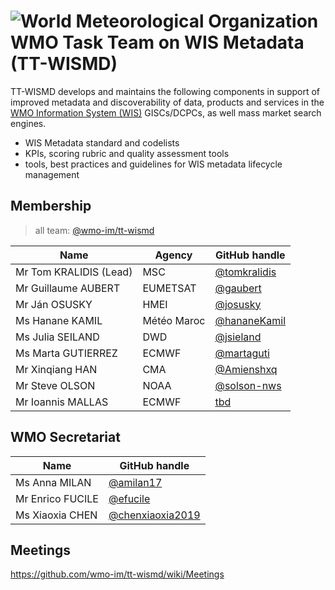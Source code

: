 # ![World Meteorological Organization](https://community.wmo.int/themes/wmo/logo.png) WMO Task Team on WIS Metadata (TT-WISMD)
TT-WISMD develops and maintains the following components in support of improved metadata and discoverability of data, products and services in the [WMO Information System (WIS)](https://community.wmo.int/activity-areas/wmo-information-system-wis) GISCs/DCPCs, as well mass market search engines.
* WIS Metadata standard and codelists
* KPIs, scoring rubric and quality assessment tools
* tools, best practices and guidelines for WIS metadata lifecycle management

## Membership

>all team: [@wmo-im/tt-wismd](https://github.com/orgs/wmo-im/teams/tt-wismd)

|Name | Agency | GitHub handle |
|---|---|---|
|Mr Tom KRALIDIS (Lead)|MSC|[@tomkralidis](https://github.com/tomkralidis)
|Mr Guillaume AUBERT|EUMETSAT|[@gaubert](https://github.com/gaubert)
|Mr Ján OSUSKY|HMEI|[@josusky](https://github.com/josusky)
|Ms Hanane KAMIL|Météo Maroc|[@hananeKamil](https://github.com/hananeKamil)
|Ms Julia SEILAND|DWD|[@jsieland](https://github.com/jsieland)
|Ms Marta GUTIERREZ|ECMWF|[@martaguti](https://github.com/martaguti)
|Mr Xinqiang HAN|CMA|[@Amienshxq](https://github.com/Amienshxq)
|Mr Steve OLSON|NOAA|[@solson-nws](https://github.com/solson-nws)
|Mr Ioannis MALLAS|ECMWF|[tbd](https://github.com/tbd)

## WMO Secretariat

|Name |GitHub handle |
|---|---|
|Ms Anna MILAN|[@amilan17](https://github.com/orgs/wmo-im/people/amilan17)
|Mr Enrico FUCILE|[@efucile](https://github.com/orgs/wmo-im/people/efucile)
|Ms Xiaoxia CHEN|[@chenxiaoxia2019](https://github.com/chenxiaoxia2019)

## Meetings
https://github.com/wmo-im/tt-wismd/wiki/Meetings
